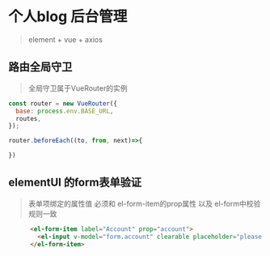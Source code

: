 # 个人blog 后台管理

> element + vue + axios

## 路由全局守卫
> 全局守卫属于VueRouter的实例
```js
const router = new VueRouter({
  base: process.env.BASE_URL,
  routes,
});

router.beforeEach((to, from, next)=>{

})

```

## elementUI 的form表单验证 

> 表单项绑定的属性值 必须和 el-form-item的prop属性 以及 el-form中校验规则一致
```html
      <el-form-item label="Account" prop="account">
        <el-input v-model="form.account" clearable placeholder="please enter your account"></el-input>
      </el-form-item>

```